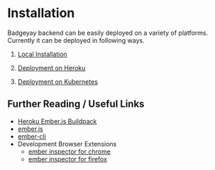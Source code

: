 # Installation

Badgeyay backend can be easily deployed on a variety of platforms. Currently it can be deployed in following ways.

1. [Local Installation](local.md)

2. [Deployment on Heroku](heroku.md)

3. [Deployment on Kubernetes](docker.md)

## Further Reading / Useful Links

* [Heroku Ember.js Buildpack](https://github.com/heroku/heroku-buildpack-emberjs)
* [ember.js](https://emberjs.com/)
* [ember-cli](https://ember-cli.com/)
* Development Browser Extensions
  * [ember inspector for chrome](https://chrome.google.com/webstore/detail/ember-inspector/bmdblncegkenkacieihfhpjfppoconhi)
  * [ember inspector for firefox](https://addons.mozilla.org/en-US/firefox/addon/ember-inspector/)
